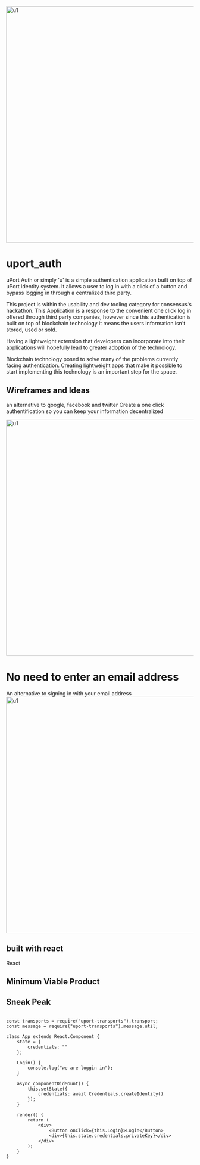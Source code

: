 
<img width="635" alt="u1" src="https://user-images.githubusercontent.com/29616227/61584625-e91bf880-ab18-11e9-8427-08bdb51fc5fc.png">


# uport_auth
uPort Auth or simply 'u' is a simple authentication application built on top of uPort identity system. It allows a user to log in with a click of a button and bypass logging in through a centralized third party.

This project is within the usability and dev tooling category for consensus's hackathon.
This Application is a response to the convenient one click log in offered through third party companies, however since this authentication is built on top of blockchain technology it means the users information isn't stored, used or sold.

Having a lightweight extension that developers can incorporate into their applications will hopefully lead to greater adoption of the technology.

Blockchain technology posed to solve many of the problems currently facing authentication. Creating lightweight apps that make it possible to start implementing this technology is an important step for the space.





## Wireframes and Ideas
an alternative to google, facebook and twitter
Create a one click authentification so you can keep your information decentralized

<img width="635" alt="u1" src="https://user-images.githubusercontent.com/29616227/61584629-f6d17e00-ab18-11e9-90f3-191e986df9ba.png">



# No need to enter an email address
An alternative to signing in with your email address
<img width="635" alt="u1" src="https://user-images.githubusercontent.com/29616227/61584653-795a3d80-ab19-11e9-97c4-c13fd259f3c6.png">

<!-- ![login](https://user-images.githubusercontent.com/29616227/61584653-795a3d80-ab19-11e9-97c4-c13fd259f3c6.png) -->

## built with react 
React 


## Minimum Viable Product



## Sneak Peak

```JSX

const transports = require("uport-transports").transport;
const message = require("uport-transports").message.util;

class App extends React.Component {
	state = {
		credentials: ""
	};

	Login() {
		console.log("we are loggin in");
	}

	async componentDidMount() {
		this.setState({
			credentials: await Credentials.createIdentity()
		});
	}

	render() {
		return (
			<div>
				<Button onClick={this.Login}>Login</Button>
				<div>{this.state.credentials.privateKey}</div>
			</div>
		);
	}
}

```





